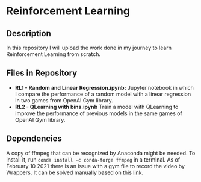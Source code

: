 # Reinforcement Learning

## Description
In this repository I will upload the work done in my journey to learn Reinforcement Learning from scratch.

## Files in Repository
* **RL1 - Random and Linear Regression.ipynb:** Jupyter notebook in which I compare the performance of a random model with a linear regression in two games from OpenAI Gym library.
* **RL2 - QLearning with bins.ipynb** Train a model with QLearning to improve the performance of previous models in the same games of OpenAI Gym library.

## Dependencies
A copy of ffmpeg that can be recognized by Anaconda might be needed. To install it, run `conda install -c conda-forge ffmpeg` in a terminal.
As of February 10 2021 there is an issue with a gym file to record the video by Wrappers. It can be solved manually based on this [link](https://github.com/openai/gym/issues/1925).
